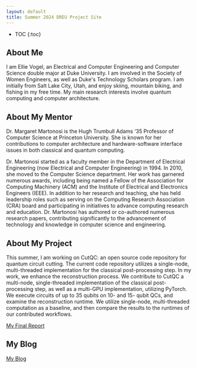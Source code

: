 ```yaml
---
layout: default
title: Summer 2024 DREU Project Site
---
```


* TOC
{:toc}

## About Me

I am Ellie Vogel, an Electrical and Computer Engineering and Computer Science double major at Duke University. I am involved in the Society of Women Engineers, as well as Duke's Technology Scholars program. I am initially from Salt Lake City, Utah, and enjoy skiing, mountain biking, and fishing in my free time. My main research interests involve quantum computing and computer architecture.

## About My Mentor

Dr. Margaret Martonosi is the Hugh Trumbull Adams ‘35 Professor of Computer Science at Princeton University. She is known for her contributions to computer architecture and hardware-software interface issues in both classical and quantum computing. 

Dr. Martonosi started as a faculty member in the Department of Electrical Engineering (now Electrical and Computer Engineering) in 1994. In 2010, she moved to the Computer Science department. Her work has garnered numerous awards, including being named a Fellow of the Association for Computing Machinery (ACM) and the Institute of Electrical and Electronics Engineers (IEEE). In addition to her research and teaching, she has held leadership roles such as serving on the Computing Research Association (CRA) board and participating in initiatives to advance computing research and education. Dr. Martonosi has authored or co-authored numerous research papers, contributing significantly to the advancement of technology and knowledge in computer science and engineering.

## About My Project

This summer, I am working on CutQC: an open source code repository for quantum circuit cutting. The current code repository utilizes a single-node, multi-threaded implementation for the classical post-processing step. In my work, we enhance the reconstruction process. We contribute to CutQC a multi-node, single-threaded implementation of the classical post-processing step, as well as a multi-GPU implementation, utilizing PyTorch. We execute circuits of up to 35 qubits on 10- and 15- qubit QCs, and examine the reconstruction runtime. We utilize single-node, multi-threaded computation as a baseline, and then compare the results to the runtimes of our contributed workflows.

[My Final Report](files/finalreport.pdf)

## My Blog

[My Blog](blog.html)
